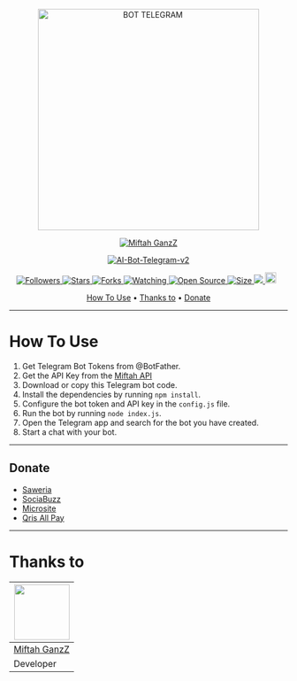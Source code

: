 <p align="center">
<img src="https://encrypted-tbn0.gstatic.com/images?q=tbn:ANd9GcS0uzFzEpGE1pH5fwJSbPCVF5t_piVbNDIcc6fkIIrzD9s2G1iQZHJYvoKzBjNM0d-_YGU&usqp=CAU" alt="BOT TELEGRAM" width="400"/>

 <p align="center">
    <a href="https://miftahganzz.github.io">
        <img
            src="https://readme-typing-svg.herokuapp.com?size=15&width=280&lines=AI+ChatBot+Created+By+Miftah+GanzZ+🌐"
            alt="Miftah GanzZ"
        />
    </a>
</p>

  
</p>
<p align="center">
<a href="#">
<img title="AI-Bot-Telegram-v2" src="https://img.shields.io/badge/Bot-Telegram-green?colorA=%23ff0000&colorB=%23017e40&style=for-the-badge">
</a>
  </p>

<p align="center">

<a href="https://github.com/miftahganzz/followers">
<img title="Followers" src="https://img.shields.io/github/followers/miftahganzz?color=red&style=flat-square">
</a>

<a href="https://github.com/miftahganzz/AI-Bot-Telegram-v2/stargazers/">
<img title="Stars" src="https://img.shields.io/github/stars/miftahganzz/AI-Bot-Telegram-v2?color=blue&style=flat-square">
</a
>
<a href="https://github.com/miftahganzz/AI-Bot-Telegram-v2/network/members">
<img title="Forks" src="https://img.shields.io/github/forks/miftahganzz/AI-Bot-Telegram-v2?color=red&style=flat-square">
</a>

<a href="https://github.com/miftahganzz/AI-Bot-Telegram-v2/watchers">
<img title="Watching" src="https://img.shields.io/github/watchers/miftahganzz/AI-Bot-Telegram-v2?label=Watchers&color=blue&style=flat-square">
</a>

<a href="https://github.com/miftahganzz/AI-Bot-Telegram-v2">
<img title="Open Source" src="https://badges.frapsoft.com/os/v2/open-source.svg?v=103">
</a>

<a href="https://github.com/miftahganzz/AI-Bot-Telegram-v2/">
<img title="Size" src="https://img.shields.io/github/repo-size/miftahganzz/AI-Bot-Telegram-v2?style=flat-square&color=green">
</a>
<a href="https://hits.seeyoufarm.com">
<img src="https://hits.seeyoufarm.com/api/count/incr/badge.svg?url=https%3A%2F%2Fgithub.com%2Fmiftahganzz%2FAI-Bot-Telegram-v2&count_bg=%2379C83D&title_bg=%23555555&icon=probot.svg&icon_color=%2300FF6D&title=hits&edge_flat=false"/>
</a>

<a href="https://github.com/miftahganzz/AI-Bot-Telegram-v2/graphs/commit-activity">
<img height="20" src="https://img.shields.io/badge/Maintained%3F-yes-green.svg"></a>&nbsp;&nbsp;
</p>

<p align="center">
  <a href="https://github.com/miftahganzz/AI-Bot-Telegram-v2#howtouse">How To Use</a> •
  <a href="https://github.com/miftahganzz/AI-Bot-Telegram-v2#thanks-to">Thanks to</a> •
  <a href="https://github.com/miftahganzz/AI-Bot-Telegram-v2#donate">Donate</a>
</p>
</div>

----------
# How To Use
1. Get Telegram Bot Tokens from @BotFather.
2. Get the API Key from the [Miftah API](https://api-miftah.xyz)
3. Download or copy this Telegram bot code.
4. Install the dependencies by running `npm install`.
5. Configure the bot token and API key in the `config.js` file.
6. Run the bot by running `node index.js`.
7. Open the Telegram app and search for the bot you have created.
8. Start a chat with your bot.
   
----------
## Donate
- [Saweria](https://saweria.co/miftahganz)
- [SociaBuzz](https://sociabuzz.com/miftahganz/tribe)
- [Microsite](https://s.id/miftahbotz)
- [Qris All Pay](https://telegra.ph/file/be286c967baac1546bd95.jpg)
----------
# Thanks to
<a href="https://github.com/miftahganzz"><img src="https://github.com/miftahganzz.png?size=100" width="100" height="100"></a> | 
---|
[Miftah GanzZ](https://github.com/miftahganzz)  |
Developer |
